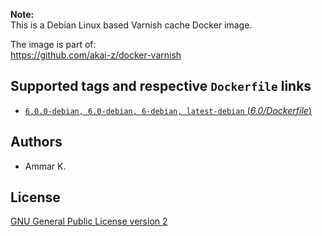 **Note:**  
This is a Debian Linux based Varnish cache Docker image.

The image is part of:  
https://github.com/akai-z/docker-varnish

## Supported tags and respective `Dockerfile` links

* [`6.0.0-debian, 6.0-debian, 6-debian, latest-debian` (*6.0/Dockerfile*)](6.0/Dockerfile)

## Authors

* Ammar K.

## License

[GNU General Public License version 2](LICENSE)
